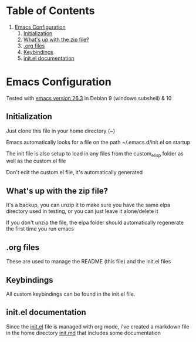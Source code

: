 
# Table of Contents

1.  [Emacs Configuration](#org7f1a1ec)
    1.  [Initialization](#org65e8055)
    2.  [What's up with the zip file?](#org51bf822)
    3.  [.org files](#orgd50a212)
    4.  [Keybindings](#org3922581)
    5.  [init.el documentation](#orgf2fb1c7)



<a id="org7f1a1ec"></a>

# Emacs Configuration

Tested with [emacs version 26.3](http://gnu.mirror.constant.com/emacs/emacs-26.3.tar.gz) in Debian 9 (windows subshell) & 10


<a id="org65e8055"></a>

## Initialization

Just clone this file in your home directory (~)

Emacs automatically looks for a file on the path ~/.emacs.d/init.el on startup

The init file is also setup to load in any files from the custom<sub>elisp</sub> folder as well as the custom.el file

Don't edit the custom.el file, it's automatically generated


<a id="org51bf822"></a>

## What's up with the zip file?

It's a backup, you can unzip it to make sure you have the same elpa directory used in testing, or you can just leave it alone/delete it

If you don't unzip the file, the elpa folder should automatically regenerate the first time you run emacs


<a id="orgd50a212"></a>

## .org files

These are used to manage the README (this file) and the init.el files


<a id="org3922581"></a>

## Keybindings

All custom keybindings can be found in the init.el file. 


<a id="orgf2fb1c7"></a>

## init.el documentation

Since the [init.el](init.el) file is managed with org mode, i've created a markdown file in the home directory [init.md](init.md) that includes some documentation

